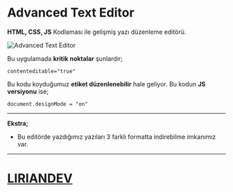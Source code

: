 # Advanced Text Editor

**HTML, CSS, JS** Kodlaması ile gelişmiş yazı düzenleme editörü.

![Advanced Text Editor](https://cdn.discordapp.com/attachments/852651577721880586/1177938289127325716/image.png?ex=65745385&is=6561de85&hm=70cd7e1f8b5a90b3b6847351c553dfc1eff49f49b86a9a80808d5461a594936a&)

Bu uygulamada **kritik noktalar** şunlardır;

    contenteditable="true"
  Bu kodu koyduğumuz **etiket düzenlenebilir** hale geliyor. Bu kodun **JS versiyonu** ise;
  

    document.designMode = "on"
 <hr>

**Ekstra;**

 - Bu editörde yazdığımız yazıları 3 farklı formatta indirebilme imkanımız var.

<hr>

# [LIRIANDEV](https://liriandev.com)

   

